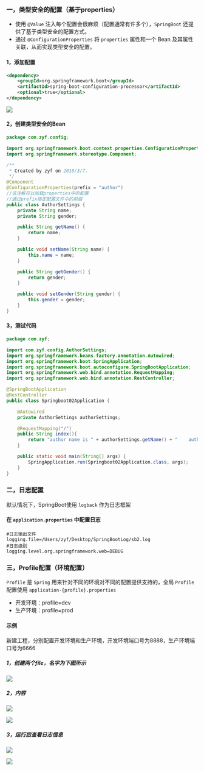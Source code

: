 ### 一，类型安全的配置（基于properties）
* 使用 `@Value` 注入每个配置会很麻烦（配置通常有许多个），`SpringBoot` 还提供了基于类型安全的配置方式。
* 通过 `@ConfigurationProperties` 将 `properties` 属性和一个 Bean 及其属性关联，从而实现类型安全的配置。

#### 1，添加配置

```xml
<dependency>
	<groupId>org.springframework.boot</groupId>
	<artifactId>spring-boot-configuration-processor</artifactId>
	<optional>true</optional>
</dependency>
```

![](https://ws1.sinaimg.cn/large/006tNc79gy1fp41cd2bw3j30j007ujs7.jpg)

#### 2，创建类型安全的Bean

```java
package com.zyf.config;

import org.springframework.boot.context.properties.ConfigurationProperties;
import org.springframework.stereotype.Component;

/**
 * Created by zyf on 2018/3/7.
 */
@Component
@ConfigurationProperties(prefix = "author")
//该注解可以加载properties中的配置
//通过prefix指定配置文件中的前缀
public class AuthorSettings {
	private String name;
	private String gender;

	public String getName() {
		return name;
	}

	public void setName(String name) {
		this.name = name;
	}

	public String getGender() {
		return gender;
	}

	public void setGender(String gender) {
		this.gender = gender;
	}
}

```

#### 3，测试代码

```java
package com.zyf;

import com.zyf.config.AuthorSettings;
import org.springframework.beans.factory.annotation.Autowired;
import org.springframework.boot.SpringApplication;
import org.springframework.boot.autoconfigure.SpringBootApplication;
import org.springframework.web.bind.annotation.RequestMapping;
import org.springframework.web.bind.annotation.RestController;

@SpringBootApplication
@RestController
public class Springboot02Application {

	@Autowired
	private AuthorSettings authorSettings;

	@RequestMapping("/")
	public String index(){
		return "author name is " + authorSettings.getName() + "    author gender is " + authorSettings.getGender();
	}

	public static void main(String[] args) {
		SpringApplication.run(Springboot02Application.class, args);
	}
}

```

### 二，日志配置
默认情况下，SpringBoot使用 `logback` 作为日志框架

#### 在 `application.properties` 中配置日志

```prop
#日志输出文件
logging.file=/Users/zyf/Desktop/SpringBootLog/sb2.log
#日志级别
logging.level.org.springframework.web=DEBUG
```

### 三，Profile配置（环境配置）
`Profile` 是 `Spring` 用来针对不同的环境对不同的配置提供支持的，全局 `Profile` 配置使用 `application-{profile}.properties`

* 开发环境：profile=dev
* 生产环境：profile=prod

#### 示例
新建工程，分别配置开发环境和生产环境，开发环境端口号为8888，生产环境端口号为6666

##### 1，创建两个file，名字为下图所示
![](https://ws3.sinaimg.cn/large/006tNc79gy1fp42ccnlrtj30di06ydgg.jpg)

##### 2，内容
![](https://ws1.sinaimg.cn/large/006tNc79gy1fp42dn0wk9j30hy08yaas.jpg)

![](https://ws2.sinaimg.cn/large/006tNc79gy1fp42dn8giqj30ks082wf3.jpg)

##### 3，运行后查看日志信息


![](https://ws4.sinaimg.cn/large/006tNc79gy1fp4298k8i6j319a03igmz.jpg)

![](https://ws1.sinaimg.cn/large/006tNc79gy1fp42bdvldej316203ewfs.jpg)

